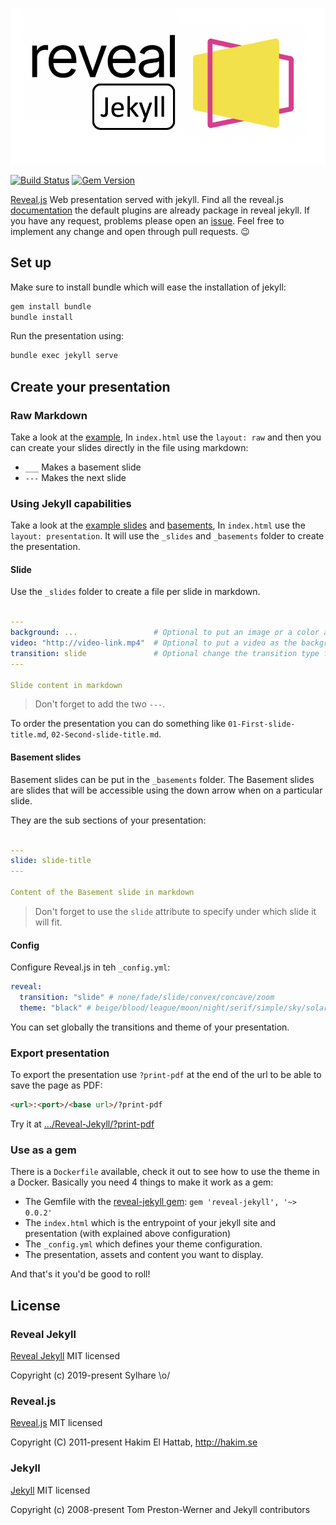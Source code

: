 ![Reveal Jekyll](./reveal-jekyll.png)

[![Build Status](https://travis-ci.org/sylhare/Reveal-Jekyll.svg?branch=master)](https://travis-ci.org/sylhare/Reveal-Jekyll)
[![Gem Version](https://badge.fury.io/rb/reveal-jekyll.svg)](https://badge.fury.io/rb/reveal-jekyll)

[Reveal.js](https://github.com/hakimel/reveal.js) Web presentation served with jekyll.
Find all the reveal.js [documentation](https://revealjs.com/) the default plugins are already package in reveal jekyll.
If you have any request, problems please open an [issue](https://github.com/sylhare/Reveal-Jekyll/issues). 
Feel free to implement any change and open through pull requests. 😉

## Set up

Make sure to install bundle which will ease the installation of jekyll:

```bash
gem install bundle
bundle install
```

Run the presentation using:

```bash
bundle exec jekyll serve
```

## Create your presentation

### Raw Markdown

Take a look at the [example](https://github.com/sylhare/Reveal-Jekyll/blob/master/index.html),
In `index.html` use the `layout: raw` and then you can create your slides directly in the file using markdown:

 - `___` Makes a basement slide
 - `---` Makes the next slide

### Using Jekyll capabilities

Take a look at the [example slides](https://github.com/sylhare/Reveal-Jekyll/tree/master/_slides) and [basements](https://github.com/sylhare/Reveal-Jekyll/tree/master/_basements),
In `index.html` use the `layout: presentation`. It will use the `_slides` and `_basements` folder to create the presentation.
 
#### Slide

Use the `_slides` folder to create a file per slide in markdown. 

```yaml

---
background: ...                 # Optional to put an image or a color as the background
video: "http://video-link.mp4"  # Optional to put a video as the background
transition: slide               # Optional change the transition type for this slide
---

Slide content in markdown
```

> Don't forget to add the two `---`.

To order the presentation you can do something like `01-First-slide-title.md`, `02-Second-slide-title.md`.

#### Basement slides

Basement slides can be put in the `_basements` folder.
The Basement slides are slides that will be accessible using the down arrow when on a particular slide.

They are the sub sections of your presentation:

```yaml

---
slide: slide-title
---
 
Content of the Basement slide in markdown

```

> Don't forget to use the `slide` attribute to specify under which slide it will fit.

#### Config

Configure Reveal.js in teh `_config.yml`:

```yml
reveal:
  transition: "slide" # none/fade/slide/convex/concave/zoom
  theme: "black" # beige/blood/league/moon/night/serif/simple/sky/solarized/white
```

You can set globally the transitions and theme of your presentation.

### Export presentation

To export the presentation use `?print-pdf` at the end of the url to be able to save the page as PDF:

```html
<url>:<port>/<base url>/?print-pdf
```

Try it at [.../Reveal-Jekyll/?print-pdf](https://sylhare.github.io/Reveal-Jekyll/?print-pdf)


### Use as a gem

There is a `Dockerfile` available, check it out to see how to use the theme in a Docker.
Basically you need 4 things to make it work as a gem:

- The Gemfile with the [reveal-jekyll gem](https://rubygems.org/gems/reveal-jekyll): `gem 'reveal-jekyll', '~> 0.0.2'`
- The `index.html` which is the entrypoint of your jekyll site and presentation (with explained above configuration)
- The `_config.yml` which defines your theme configuration.
- The presentation, assets and content you want to display.

And that's it you'd be good to roll!

## License
### Reveal Jekyll

[Reveal Jekyll](https://github.com/sylhare/Reveal-Jekyll/blob/master/LICENSE) MIT licensed

Copyright (c) 2019-present Sylhare \o/

### Reveal.js

[Reveal.js](https://github.com/hakimel/reveal.js/) MIT licensed

Copyright (C) 2011-present Hakim El Hattab, http://hakim.se

### Jekyll

[Jekyll](https://github.com/jekyll/jekyll) MIT licensed

Copyright (c) 2008-present Tom Preston-Werner and Jekyll contributors
